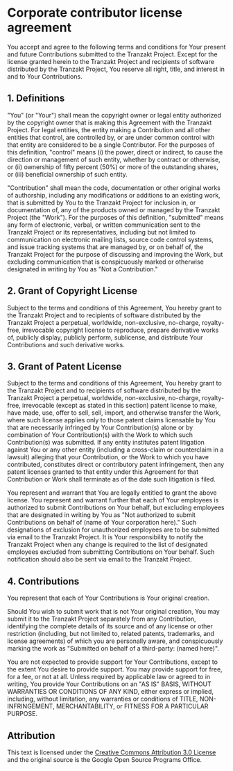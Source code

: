 # Corporate contributor license agreement

You accept and agree to the following terms and conditions
for Your present and future Contributions submitted to the Tranzakt Project.
Except for the license granted herein to the Tranzakt Project
and recipients of software distributed by the Tranzakt Project,
You reserve all right, title, and interest in and to Your Contributions.

## 1. Definitions

"You" (or "Your") shall mean the copyright owner or legal entity
authorized by the copyright owner that is making this Agreement with the Tranzakt Project.
For legal entities, the entity making a Contribution and all other entities that control,
are controlled by, or are under common control with that entity
are considered to be a single Contributor.
For the purposes of this definition, "control" means
(i) the power, direct or indirect, to cause the direction or management of such entity,
whether by contract or otherwise, or
(ii) ownership of fifty percent (50%) or more of the outstanding shares, or
(iii) beneficial ownership of such entity.

"Contribution" shall mean the code, documentation or other original works of authorship,
including any modifications or additions to an existing work,
that is submitted by You to the Tranzakt Project for inclusion in, or documentation of,
any of the products owned or managed by the Tranzakt Project (the "Work").
For the purposes of this definition, "submitted" means any form of electronic, verbal,
or written communication sent to the Tranzakt Project or its representatives,
including but not limited to communication on electronic mailing lists,
source code control systems, and issue tracking systems that are managed by, or on behalf of,
the Tranzakt Project for the purpose of discussing and improving the Work, but
excluding communication that is conspicuously marked or otherwise designated in writing
by You as "Not a Contribution."

## 2. Grant of Copyright License

Subject to the terms and conditions of this Agreement,
You hereby grant to the Tranzakt Project and to recipients of software distributed by the Tranzakt Project a perpetual,
worldwide, non-exclusive, no-charge, royalty-free, irrevocable copyright license
to reproduce, prepare derivative works of, publicly display, publicly perform, sublicense,
and distribute Your Contributions and such derivative works.

## 3. Grant of Patent License

Subject to the terms and conditions of this Agreement,
You hereby grant to the Tranzakt Project and to recipients of software distributed by the Tranzakt Project
a perpetual, worldwide, non-exclusive, no-charge, royalty-free,
irrevocable (except as stated in this section) patent license to make, have made, use,
offer to sell, sell, import, and otherwise transfer the Work,
where such license applies only to those patent claims licensable by You
that are necessarily infringed by Your Contribution(s) alone
or by combination of Your Contribution(s) with the Work to which such Contribution(s) was submitted.
If any entity institutes patent litigation against You or any other entity
(including a cross-claim or counterclaim in a lawsuit)
alleging that your Contribution, or the Work to which you have contributed,
constitutes direct or contributory patent infringement,
then any patent licenses granted to that entity under this Agreement
for that Contribution or Work shall terminate as of the date such litigation is filed.

You represent and warrant that You are legally entitled to grant the above license.
You represent and warrant further that each of Your employees is authorized
to submit Contributions on Your behalf,
but excluding employees that are designated in writing by You as
"Not authorized to submit Contributions on behalf of (name of Your corporation here)."
Such designations of exclusion for unauthorized employees are to be submitted via email to the Tranzakt Project.
It is Your responsibility to notify the Tranzakt Project when any change is required
to the list of designated employees excluded from submitting Contributions on Your behalf.
Such notification should also be sent via email to the Tranzakt Project.

## 4. Contributions

You represent that each of Your Contributions is Your original creation.

Should You wish to submit work that is not Your original creation,
You may submit it to the Tranzakt Project separately from any Contribution,
identifying the complete details of its source and of any license or other restriction
(including, but not limited to, related patents, trademarks, and license agreements)
of which you are personally aware, and conspicuously marking the work as
"Submitted on behalf of a third-party: (named here)".

You are not expected to provide support for Your Contributions,
except to the extent You desire to provide support.
You may provide support for free, for a fee, or not at all.
Unless required by applicable law or agreed to in writing,
You provide Your Contributions on an "AS IS" BASIS, WITHOUT WARRANTIES OR CONDITIONS OF ANY KIND,
either express or implied, including, without limitation, any
warranties or conditions of TITLE, NON-INFRINGEMENT, MERCHANTABILITY, or FITNESS FOR A PARTICULAR PURPOSE.

## Attribution

This text is licensed under the [Creative Commons Attribution 3.0 License](https://creativecommons.org/licenses/by/3.0/)
and the original source is the Google Open Source Programs Office.
